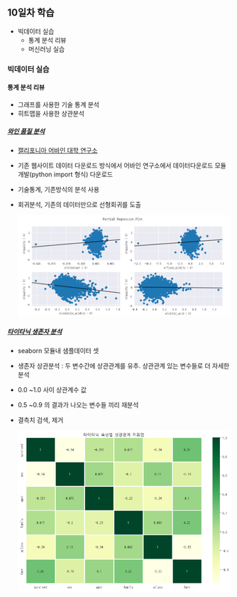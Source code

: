 ## 10일차 학습
- 빅데이터 실습
    - 통계 분석 리뷰
    - 머신러닝 실습

### 빅데이터 실습
#### 통계 분석 리뷰
- 그래프를 사용한 기술 통계 분석
- 히트맵을 사용한 상관분석

##### [와인 품질 분석](https://github.com/ChnagHyun/bigdata-analysis-2024/blob/main/day10/da21_%EC%99%80%EC%9D%B8%ED%92%88%EC%A7%88%EB%93%B1%EA%B8%89_%EB%B6%84%EC%84%9D.ipynb)
- [캘리포니아 어바인 대학 연구소](https://archive.ics.uci.edu/dataset/186/wine+quality)
- 기존 웹사이트 데이터 다운로드 방식에서 어바인 연구소에서 데이터다운로드 모듈 개발(python import 형식) 다운로드
- 기술통계, 기존방식의 분석 사용
- 회귀분석, 기존의 데이터만으로 선형회귀를 도출

    ![회귀분석시각화](https://raw.githubusercontent.com/ChnagHyun/bigdata-analysis-2024/main/images/ba012.png)

##### [타이타닉 생존자 분석](https://github.com/ChnagHyun/bigdata-analysis-2024/blob/main/day10/da22_%ED%83%80%EC%9D%B4%ED%83%80%EB%8B%89%EC%83%9D%EC%A1%B4%EC%9E%90_%EC%83%81%EA%B4%80%EB%B6%84%EC%84%9D.ipynb)
- seaborn 모듈내 샘플데이터 셋
- 생존자 상관분석 : 두 변수간에 상관관계를 유추. 상관관계 있는 변수들로 더 자세한 분석
- 0.0 ~1.0 사이 상관계수 값
- 0.5 ~0.9 의 결과가 나오는 변수들 끼리 재분석
- 결측치 검색, 제거

    ![상관분석히트맵](https://raw.githubusercontent.com/ChnagHyun/bigdata-analysis-2024/main/images/ba014.png)